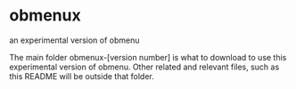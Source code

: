 # obmenux
an experimental version of obmenu

The main folder obmenux-[version number] is what to download to use this experimental version of obmenu. Other related and relevant files, such as this README will be outside that folder.
